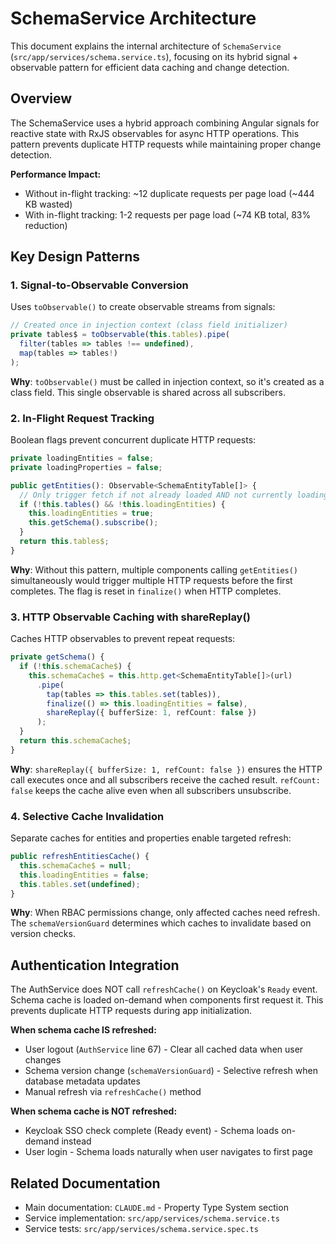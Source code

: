 # SchemaService Architecture

This document explains the internal architecture of `SchemaService` (`src/app/services/schema.service.ts`), focusing on its hybrid signal + observable pattern for efficient data caching and change detection.

## Overview

The SchemaService uses a hybrid approach combining Angular signals for reactive state with RxJS observables for async HTTP operations. This pattern prevents duplicate HTTP requests while maintaining proper change detection.

**Performance Impact:**
- Without in-flight tracking: ~12 duplicate requests per page load (~444 KB wasted)
- With in-flight tracking: 1-2 requests per page load (~74 KB total, 83% reduction)

## Key Design Patterns

### 1. Signal-to-Observable Conversion

Uses `toObservable()` to create observable streams from signals:

```typescript
// Created once in injection context (class field initializer)
private tables$ = toObservable(this.tables).pipe(
  filter(tables => tables !== undefined),
  map(tables => tables!)
);
```

**Why**: `toObservable()` must be called in injection context, so it's created as a class field. This single observable is shared across all subscribers.

### 2. In-Flight Request Tracking

Boolean flags prevent concurrent duplicate HTTP requests:

```typescript
private loadingEntities = false;
private loadingProperties = false;

public getEntities(): Observable<SchemaEntityTable[]> {
  // Only trigger fetch if not already loaded AND not currently loading
  if (!this.tables() && !this.loadingEntities) {
    this.loadingEntities = true;
    this.getSchema().subscribe();
  }
  return this.tables$;
}
```

**Why**: Without this pattern, multiple components calling `getEntities()` simultaneously would trigger multiple HTTP requests before the first completes. The flag is reset in `finalize()` when HTTP completes.

### 3. HTTP Observable Caching with shareReplay()

Caches HTTP observables to prevent repeat requests:

```typescript
private getSchema() {
  if (!this.schemaCache$) {
    this.schemaCache$ = this.http.get<SchemaEntityTable[]>(url)
      .pipe(
        tap(tables => this.tables.set(tables)),
        finalize(() => this.loadingEntities = false),
        shareReplay({ bufferSize: 1, refCount: false })
      );
  }
  return this.schemaCache$;
}
```

**Why**: `shareReplay({ bufferSize: 1, refCount: false })` ensures the HTTP call executes once and all subscribers receive the cached result. `refCount: false` keeps the cache alive even when all subscribers unsubscribe.

### 4. Selective Cache Invalidation

Separate caches for entities and properties enable targeted refresh:

```typescript
public refreshEntitiesCache() {
  this.schemaCache$ = null;
  this.loadingEntities = false;
  this.tables.set(undefined);
}
```

**Why**: When RBAC permissions change, only affected caches need refresh. The `schemaVersionGuard` determines which caches to invalidate based on version checks.

## Authentication Integration

The AuthService does NOT call `refreshCache()` on Keycloak's `Ready` event. Schema cache is loaded on-demand when components first request it. This prevents duplicate HTTP requests during app initialization.

**When schema cache IS refreshed:**
- User logout (`AuthService` line 67) - Clear all cached data when user changes
- Schema version change (`schemaVersionGuard`) - Selective refresh when database metadata updates
- Manual refresh via `refreshCache()` method

**When schema cache is NOT refreshed:**
- Keycloak SSO check complete (Ready event) - Schema loads on-demand instead
- User login - Schema loads naturally when user navigates to first page

## Related Documentation

- Main documentation: `CLAUDE.md` - Property Type System section
- Service implementation: `src/app/services/schema.service.ts`
- Service tests: `src/app/services/schema.service.spec.ts`
